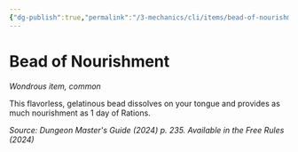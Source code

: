 ```yaml
---
{"dg-publish":true,"permalink":"/3-mechanics/cli/items/bead-of-nourishment-xdmg/","tags":["ttrpg-cli/compendium/src/5e/xdmg","ttrpg-cli/item/rarity/common"],"noteIcon":""}
---
```


# Bead of Nourishment
*Wondrous item, common*  



This flavorless, gelatinous bead dissolves on your tongue and provides as much nourishment as 1 day of Rations.

*Source: Dungeon Master's Guide (2024) p. 235. Available in the Free Rules (2024)*